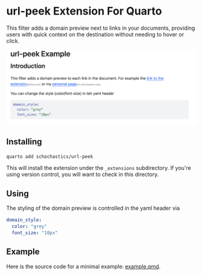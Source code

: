 # url-peek Extension For Quarto

This filter adds a domain preview next to links in your documents, providing users with quick context on the destination without needing to hover or click.

![](example.png)

## Installing


```bash
quarto add schochastics/url-peek
```

This will install the extension under the `_extensions` subdirectory.
If you're using version control, you will want to check in this directory.

## Using

The styling of the domain preview is controlled in the yaml header via 
```yaml
domain_style:
  color: "grey"
  font_size: "10px"
```

## Example

Here is the source code for a minimal example: [example.qmd](example.qmd).

